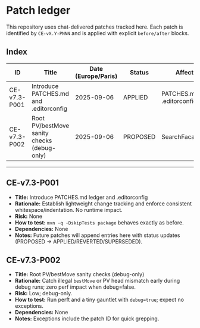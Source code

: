 # Patch ledger

This repository uses chat-delivered patches tracked here. Each patch is identified by `CE-vX.Y-PNNN` and is applied with explicit `before/after` blocks.

## Index

| ID            | Title                                          | Date (Europe/Paris) | Status    | Affected                     |
|---------------|-------------------------------------------------|---------------------|-----------|------------------------------|
| CE-v7.3-P001  | Introduce PATCHES.md and .editorconfig         | 2025-09-06          | APPLIED   | PATCHES.md, .editorconfig    |
| CE-v7.3-P002  | Root PV/bestMove sanity checks (debug-only)    | 2025-09-06          | PROPOSED  | SearchFacade.java            |

---

## CE-v7.3-P001
- **Title:** Introduce PATCHES.md ledger and .editorconfig
- **Rationale:** Establish lightweight change tracking and enforce consistent whitespace/indentation. No runtime impact.
- **Risk:** None
- **How to test:** `mvn -q -DskipTests package` behaves exactly as before.
- **Dependencies:** None
- **Notes:** Future patches will append entries here with status updates (PROPOSED → APPLIED/REVERTED/SUPERSEDED).

## CE-v7.3-P002
- **Title:** Root PV/bestMove sanity checks (debug-only)
- **Rationale:** Catch illegal `bestMove` or PV head mismatch early during debug runs; zero perf impact when debug=false.
- **Risk:** Low; debug-only.
- **How to test:** Run perft and a tiny gauntlet with `debug=true`; expect no exceptions.
- **Dependencies:** None
- **Notes:** Exceptions include the patch ID for quick grepping.
